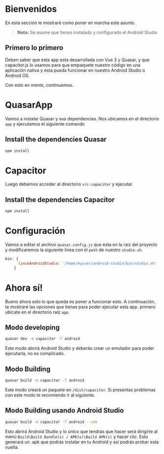 # Bienvenidos

En esta sección le mostraré como poner en marcha este asunto.

> **Nota:** Se asume que tienes instalado y configurado el Android Studio

## Primero lo primero

Deben saber que esta app esta desarrollada con Vue 3 y Quasar, y que capacitor.js lo usamos para que empaquete nuestro código en una aplicación nativa y esta pueda funcionar en nuestro Android Studio o Android OS.

Con esto en mente, continuemos.

# QuasarApp

Vamos a instalar Quasar y sus dependencias.
Nos ubicamos en el directorio `app` y ejecutamos el siguiente comando

## Install the dependencies Quasar

```bash
npm install
```
# Capacitor

Luego debemos acceder al directorio `src-capacitor` y ejecutar.

## Install the dependencies Capacitor

```bash
npm install
```

# Configuración

Vamos a editar el archivo `quasar.config.js` que esta en la raiz del proyecto y modificaremos la siguiente línea con el `path` de nuestro `studio.sh`.

```js
bin: {
      linuxAndroidStudio: '/home/myuser/android-studio/bin/studio.sh'
    }
```

# Ahora sí!

Bueno ahora solo lo que queda es poner a funcionar esto.
A continuación, te mostraré las opciones que tienes para poder ejecutar esta app.
primero ubícate en el directorio raíz `app`.

## Modo developing

```bash
quasar dev -m capacitor -T android
```

Este modo abrirá Android Studio y deberás crear un emulador para poder ejecutarla, no es complicado.

## Modo Building

```bash
quasar build -m capacitor -T android
```

Este modo creará un paquete en `/dist/capacitor`.
Si presentas problemas con este modo te recomiendo ir al siguiente.


## Modo Building usando Android Studio

```bash
quasar build -m capacitor -T android --ide
```

Esto abrirá Android Studio y lo único que tendrás que hacer será dirigirte al menú `Build\Build Bundle(s) / APK(s)\Build APK(s)` y hacer clic.
Esto generará un .apk que podrás instalar en tu Android y así podrás probar esta vuelta.

